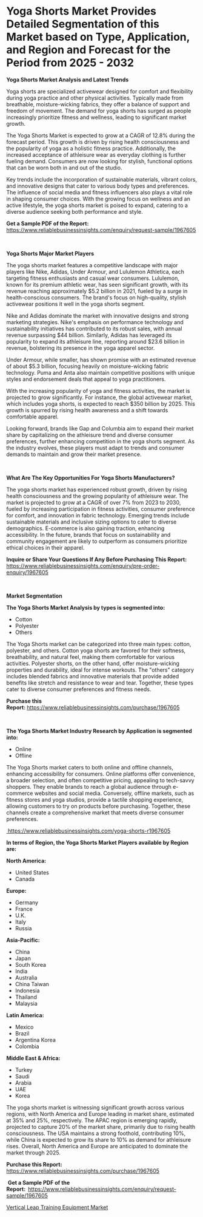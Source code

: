 <p><h1>Yoga Shorts Market Provides Detailed Segmentation of this Market based on Type, Application, and Region and Forecast for the Period from 2025 - 2032</h1></p><p><strong>Yoga Shorts Market Analysis and Latest Trends</strong></p>
<p><p>Yoga shorts are specialized activewear designed for comfort and flexibility during yoga practice and other physical activities. Typically made from breathable, moisture-wicking fabrics, they offer a balance of support and freedom of movement. The demand for yoga shorts has surged as people increasingly prioritize fitness and wellness, leading to significant market growth.</p><p>The Yoga Shorts Market is expected to grow at a CAGR of 12.8% during the forecast period. This growth is driven by rising health consciousness and the popularity of yoga as a holistic fitness practice. Additionally, the increased acceptance of athleisure wear as everyday clothing is further fueling demand. Consumers are now looking for stylish, functional options that can be worn both in and out of the studio.</p><p>Key trends include the incorporation of sustainable materials, vibrant colors, and innovative designs that cater to various body types and preferences. The influence of social media and fitness influencers also plays a vital role in shaping consumer choices. With the growing focus on wellness and an active lifestyle, the yoga shorts market is poised to expand, catering to a diverse audience seeking both performance and style.</p></p>
<p><strong>Get a Sample PDF of the Report:&nbsp;</strong> <a href="https://www.reliablebusinessinsights.com/enquiry/request-sample/1967605?utm_campaign=2127&utm_medium=2&utm_source=Github&utm_content=ia&utm_term=07022025&utm_id=yoga-shorts">https://www.reliablebusinessinsights.com/enquiry/request-sample/1967605</a></p>
<p>&nbsp;</p>
<p><strong>Yoga Shorts Major Market Players</strong></p>
<p><p>The yoga shorts market features a competitive landscape with major players like Nike, Adidas, Under Armour, and Lululemon Athletica, each targeting fitness enthusiasts and casual wear consumers. Lululemon, known for its premium athletic wear, has seen significant growth, with its revenue reaching approximately $5.2 billion in 2021, fueled by a surge in health-conscious consumers. The brand's focus on high-quality, stylish activewear positions it well in the yoga shorts segment.</p><p>Nike and Adidas dominate the market with innovative designs and strong marketing strategies. Nike's emphasis on performance technology and sustainability initiatives has contributed to its robust sales, with annual revenue surpassing $44 billion. Similarly, Adidas has leveraged its popularity to expand its athleisure line, reporting around $23.6 billion in revenue, bolstering its presence in the yoga apparel sector.</p><p>Under Armour, while smaller, has shown promise with an estimated revenue of about $5.3 billion, focusing heavily on moisture-wicking fabric technology. Puma and Anta also maintain competitive positions with unique styles and endorsement deals that appeal to yoga practitioners.</p><p>With the increasing popularity of yoga and fitness activities, the market is projected to grow significantly. For instance, the global activewear market, which includes yoga shorts, is expected to reach $350 billion by 2025. This growth is spurred by rising health awareness and a shift towards comfortable apparel.</p><p>Looking forward, brands like Gap and Columbia aim to expand their market share by capitalizing on the athleisure trend and diverse consumer preferences, further enhancing competition in the yoga shorts segment. As the industry evolves, these players must adapt to trends and consumer demands to maintain and grow their market presence.</p></p>
<p>&nbsp;</p>
<p><strong>What Are The Key Opportunities For Yoga Shorts Manufacturers?</strong></p>
<p><p>The yoga shorts market has experienced robust growth, driven by rising health consciousness and the growing popularity of athleisure wear. The market is projected to grow at a CAGR of over 7% from 2023 to 2030, fueled by increasing participation in fitness activities, consumer preference for comfort, and innovation in fabric technology. Emerging trends include sustainable materials and inclusive sizing options to cater to diverse demographics. E-commerce is also gaining traction, enhancing accessibility. In the future, brands that focus on sustainability and community engagement are likely to outperform as consumers prioritize ethical choices in their apparel.</p></p>
<p><strong>Inquire or Share Your Questions If Any Before Purchasing This Report:</strong> <a href="https://www.reliablebusinessinsights.com/enquiry/pre-order-enquiry/1967605?utm_campaign=2127&utm_medium=2&utm_source=Github&utm_content=ia&utm_term=07022025&utm_id=yoga-shorts">https://www.reliablebusinessinsights.com/enquiry/pre-order-enquiry/1967605</a></p>
<p>&nbsp;</p>
<p><strong>Market Segmentation</strong></p>
<p><strong>The Yoga Shorts Market Analysis by types is segmented into:</strong></p>
<p><ul><li>Cotton</li><li>Polyester</li><li>Others</li></ul></p>
<p><p>The Yoga Shorts market can be categorized into three main types: cotton, polyester, and others. Cotton yoga shorts are favored for their softness, breathability, and natural feel, making them comfortable for various activities. Polyester shorts, on the other hand, offer moisture-wicking properties and durability, ideal for intense workouts. The "others" category includes blended fabrics and innovative materials that provide added benefits like stretch and resistance to wear and tear. Together, these types cater to diverse consumer preferences and fitness needs.</p></p>
<p><strong>Purchase this Report:&nbsp;</strong><a href="https://www.reliablebusinessinsights.com/purchase/1967605?utm_campaign=2127&utm_medium=2&utm_source=Github&utm_content=ia&utm_term=07022025&utm_id=yoga-shorts">https://www.reliablebusinessinsights.com/purchase/1967605</a></p>
<p>&nbsp;</p>
<p><strong>The Yoga Shorts Market Industry Research by Application is segmented into:</strong></p>
<p><ul><li>Online</li><li>Offline</li></ul></p>
<p><p>The Yoga Shorts market caters to both online and offline channels, enhancing accessibility for consumers. Online platforms offer convenience, a broader selection, and often competitive pricing, appealing to tech-savvy shoppers. They enable brands to reach a global audience through e-commerce websites and social media. Conversely, offline markets, such as fitness stores and yoga studios, provide a tactile shopping experience, allowing customers to try on products before purchasing. Together, these channels create a comprehensive market that meets diverse consumer preferences.</p></p>
<p><a href="https://www.reliablebusinessinsights.com/yoga-shorts-r1967605?utm_campaign=2127&utm_medium=2&utm_source=Github&utm_content=ia&utm_term=07022025&utm_id=yoga-shorts">&nbsp;https://www.reliablebusinessinsights.com/yoga-shorts-r1967605</a></p>
<p><strong>In terms of Region, the Yoga Shorts Market Players available by Region are:</strong></p>
<p>
    <p> <strong> North America: </strong>
        <ul>
            <li>United States</li>
            <li>Canada</li>
        </ul>
        </p> 
    <p> <strong> Europe: </strong>
        <ul>
            <li>Germany</li>
            <li>France</li>
            <li>U.K.</li>
            <li>Italy</li>
            <li>Russia</li>
        </ul>
        </p> 
    <p> <strong> Asia-Pacific: </strong>
        <ul>
            <li>China</li>
            <li>Japan</li>
            <li>South Korea</li>
            <li>India</li>
            <li>Australia</li>
            <li>China Taiwan</li>
            <li>Indonesia</li>
            <li>Thailand</li>
            <li>Malaysia</li>
        </ul>
        </p> 
    <p> <strong> Latin America: </strong>
        <ul>
            <li>Mexico</li>
            <li>Brazil</li>
            <li>Argentina Korea</li>
            <li>Colombia</li>
        </ul>
        </p> 
    <p> <strong> Middle East & Africa: </strong>
        <ul>
            <li>Turkey</li>
            <li>Saudi</li>
            <li>Arabia</li>
            <li>UAE</li>
            <li>Korea</li>
        </ul>
    </p>
    </p>
<p><p>The yoga shorts market is witnessing significant growth across various regions, with North America and Europe leading in market share, estimated at 35% and 25%, respectively. The APAC region is emerging rapidly, projected to capture 20% of the market share, primarily due to rising health consciousness. The USA maintains a strong foothold, contributing 10%, while China is expected to grow its share to 10% as demand for athleisure rises. Overall, North America and Europe are anticipated to dominate the market through 2025.</p></p>
<p><strong>Purchase this Report: </strong><a href="https://www.reliablebusinessinsights.com/purchase/1967605?utm_campaign=2127&utm_medium=2&utm_source=Github&utm_content=ia&utm_term=07022025&utm_id=yoga-shorts">https://www.reliablebusinessinsights.com/purchase/1967605</a></p>
<p>&nbsp;<strong>Get a Sample PDF of the Report:&nbsp;&nbsp;</strong><a href="https://www.reliablebusinessinsights.com/enquiry/request-sample/1967605?utm_campaign=2127&utm_medium=2&utm_source=Github&utm_content=ia&utm_term=07022025&utm_id=yoga-shorts">https://www.reliablebusinessinsights.com/enquiry/request-sample/1967605</a></p>
<p><strong></strong></p>
<p><p><a href="https://github.com/seanmcma708/Market-Research-Report-List-1/blob/main/vertical-leap-training-equipment-market.md?utm_campaign=2127&utm_medium=2&utm_source=Github&utm_content=ia&utm_term=07022025&utm_id=yoga-shorts">Vertical Leap Training Equipment Market</a></p></p>